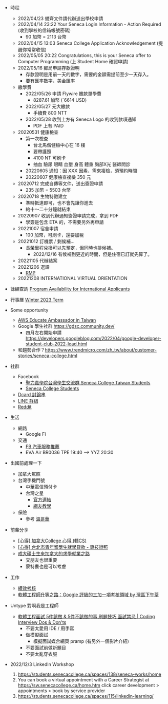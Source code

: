 - 時程
    - 2022/04/23 備齊文件請代辦送出學校申請
    - 2022/04/14 23:22 Your Seneca Login Information - Action Required (收到學校的信箱帳號密碼)
        - 90 加幣 = 2113 台幣
    - 2022/04/15 13:03 Seneca College Application Acknowledgement (提醒你常常收信)
    - 2022/05/05 20:22 Congratulations, this is your Seneca offer to Computer Programming (上 Student Home 確認申請)
    - 2022/05/16 郵局申請存款證明
        - 存款證明是用前一天的數字，需要的金額需提前至少一天存入。
        - 要有匯率數字，美金匯率
    - 繳學費
        - 2022/05/26 申請 Flywire 繳款單學費
            - 8287.61 加幣 (ˊ6614 USD)
        - 2022/05/27 元大繳款
            - 手續費 800 NTT
        - 2022/05/28 收到上方有 Seneca Logo 的收到款項通知
            - PDF 上有 PAID
    - 20220531 健康檢查
        - 第一次檢查
            - 台北馬偕健檢中心在 16 樓
            - 要帶護照
            - 4100 NT 可刷卡
            - 抽血 驗尿 眼睛 血壓 身高 體重 胸部X光 醫師問診
        - 20220605 通知：因 XXX 因素，需來複檢，須預約時間
        - 20220607 健康檢查複檢 350 元
    - 20220712 完成自傳等文件，送出簽證申請
        - 235 加幣 = 5503 台幣
    - 20220718 生物特徵建立
        - 準時抵達即可，也不會先讓你進去
        - 約十～二十分鐘就結束
    - 20220907 收到代辦通知簽證申請完成，拿到 PDF
        - 學簽是包含 ETA 的，不需要另外再申請
    - 20221007 宿舍申請
        - 100 加幣，可刷卡，還要加稅
    - 20221012 訂機票 / 剩候補...
        - 長榮里程兌換可以先預定，但同時也排候補。
            - 2022/12/16 有候補到更近的時間，但是住宿已訂就先算了。
    - 20221105 代辦結案
    - 20221206 選課
        - [RMP](https://www.ratemyprofessors.com/)
    - 20221208 INTERNATIONAL VIRTUAL ORIENTATION

- 餘額查詢 [Program Availability for International Applicants](https://www.senecacollege.ca/international/programs/list.html)

- 行事曆 [Winter 2023 Term](https://students.senecacollege.ca/spaces/135/important-academic-dates/wiki/view/730/winter-2023-term)

- Some opportunity
    - [AWS Educate Ambassador in Taiwan](https://www.facebook.com/awseducatestudentambassadortaiwan/)
    - Google 學生社群 https://gdsc.community.dev/
        - 四月左右開始申請 https://developers.googleblog.com/2022/04/google-developer-student-club-2022-lead.html
    - 和趨勢合作？https://www.trendmicro.com/zh_tw/about/customer-stories/seneca-college.html

- 社群
    - Facebook 
        - [聖力嘉學院台灣學生交流群 Seneca College Taiwan Students](https://www.facebook.com/groups/227360092568016)
        - [Seneca College Students](https://www.facebook.com/groups/3603905606376973)
    - [Dcard 討論串](https://www.dcard.tw/f/studyabroad/p/236928011)
    - [LINE 群組](https://line.me/ti/g/X06wsj--OP)
    - [Reddit](https://www.reddit.com/r/Seneca/) 

- 生活
    - 網路
        - Google Fi
    - 交通
        - [FB 汽車服務推薦](https://www.facebook.com/groups/68426949235/)
        - EVA Air BR0036 TPE 19:40 --> YYZ 20:30

- 出國前處理一下
    - 加拿大駕照
    - 台灣手機門號
        - 中華電信預付卡
        - 台灣之星 
            - [官方連結](https://www.tstartel.com/CWS/estore_payasyougo.php)
            - [網友教學](https://aillynotes.com/t-star/)
    - 保險
        - 參考 [溫哥華](https://www.facebook.com/CISMTW/posts/pfbid0GRVaopBmtd4DJ4wckGGyPbPhTsgeKN2k6JbMEHz4WxLGc9g3VRhXwBM9KURERg1Ul)

- 前輩分享
    - [[心得] 加拿大College 心得 (轉CS)](https://www.ptt.cc/bbs/studyabroad/M.1551031686.A.38D.html)
    - [[心得] 台北市青年留學生就學貸款 - 專技證照](https://www.ptt.cc/bbs/studyabroad/M.1524495324.A.609.html)
    - [成大碩士生來加拿大的求學就業之路](https://www.facebook.com/canadajulianne/posts/pfbid0CxPg5dVaHnFQPHGcaFYfiiLKXXNvBpfQ3kZEaPv9QR1jKFhHLSc1mpHrwrHtoghRl)
        - 交朋友也很重要
        - 蒙特婁也是可以考慮

- 工作
    - [績效考核](https://youtu.be/LpoQcGRRLdE)
    - [軟體工程師升等之路：Google 評級的三加一項考核領域 by 灣區下午茶](https://holyisland.blog/google-swe-rating-factors/)

- Untype 對啊我是工程師
    - [軟體工程面試 5件該做 & 5件不該做的事 刷題技巧 面試禁忌 | Coding Interview Dos & Don'ts](https://youtu.be/N8Gt-E1N9Bc)
        - 不要太愛用 IDE / 用手寫
        - 做模擬面試
            - 模擬面試媒合網頁 pramp (有另外一個影片介紹)
        - 不要面試前做新題目
        - 不要太亂穿衣服

- 2022/12/3 LinkedIn Workshop
    1. https://students.senecacollege.ca/spaces/138/seneca-works/home
    2. You can book a virtual appointment with a Career Strategist at https://sw.senecacollege.ca/home.htm  click career development > appointments > book by service provider
    3. https://students.senecacollege.ca/spaces/115/linkedin-learning/
